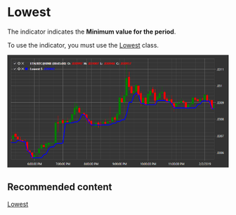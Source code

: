 # Lowest 

The indicator indicates the **Minimum value for the period**. 

To use the indicator, you must use the [Lowest](../api/StockSharp.Algo.Indicators.Lowest.html) class. 

![IndicatorLowest](../images/IndicatorLowest.png)

## Recommended content

[Lowest ](IndicatorLowest.md)
